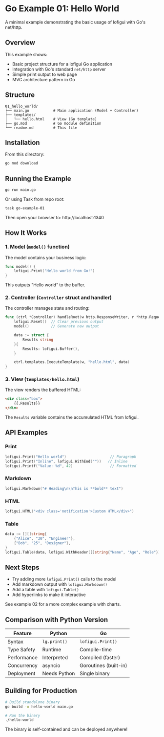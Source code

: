 # Go Example 01: Hello World

A minimal example demonstrating the basic usage of lofigui with Go's net/http.

## Overview

This example shows:
- Basic project structure for a lofigui Go application
- Integration with Go's standard `net/http` server
- Simple print output to web page
- MVC architecture pattern in Go

## Structure

```
01_hello_world/
├── main.go           # Main application (Model + Controller)
├── templates/
│   └── hello.html    # View (Go template)
├── go.mod            # Go module definition
└── readme.md         # This file
```

## Installation

From this directory:

```bash
go mod download
```

## Running the Example

```bash
go run main.go
```

Or using Task from repo root:
```bash
task go-example-01
```

Then open your browser to: http://localhost:1340

## How It Works

### 1. Model (`model()` function)

The model contains your business logic:

```go
func model() {
    lofigui.Print("Hello world from Go!")
}
```

This outputs "Hello world" to the buffer.

### 2. Controller (`Controller` struct and handler)

The controller manages state and routing:

```go
func (ctrl *Controller) handleRoot(w http.ResponseWriter, r *http.Request) {
    lofigui.Reset()  // Clear previous output
    model()          // Generate new output

    data := struct {
        Results string
    }{
        Results: lofigui.Buffer(),
    }

    ctrl.templates.ExecuteTemplate(w, "hello.html", data)
}
```

### 3. View (`templates/hello.html`)

The view renders the buffered HTML:

```html
<div class="box">
    {{.Results}}
</div>
```

The `Results` variable contains the accumulated HTML from lofigui.

## API Examples

### Print

```go
lofigui.Print("Hello world")                    // Paragraph
lofigui.Print("Inline", lofigui.WithEnd(""))   // Inline
lofigui.Printf("Value: %d", 42)                 // Formatted
```

### Markdown

```go
lofigui.Markdown("# Heading\n\nThis is **bold** text")
```

### HTML

```go
lofigui.HTML("<div class='notification'>Custom HTML</div>")
```

### Table

```go
data := [][]string{
    {"Alice", "30", "Engineer"},
    {"Bob", "25", "Designer"},
}
lofigui.Table(data, lofigui.WithHeader([]string{"Name", "Age", "Role"}))
```

## Next Steps

- Try adding more `lofigui.Print()` calls to the model
- Add markdown output with `lofigui.Markdown()`
- Add a table with `lofigui.Table()`
- Add hyperlinks to make it interactive

See example 02 for a more complex example with charts.

## Comparison with Python Version

| Feature | Python | Go |
|---------|--------|-----|
| Syntax | `lg.print()` | `lofigui.Print()` |
| Type Safety | Runtime | Compile-time |
| Performance | Interpreted | Compiled (faster) |
| Concurrency | asyncio | Goroutines (built-in) |
| Deployment | Needs Python | Single binary |

## Building for Production

```bash
# Build standalone binary
go build -o hello-world main.go

# Run the binary
./hello-world
```

The binary is self-contained and can be deployed anywhere!

